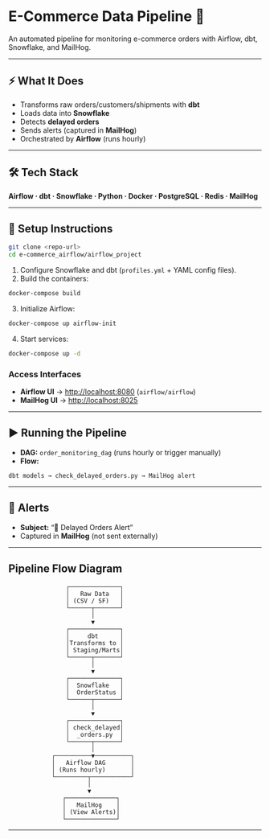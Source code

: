 # E-Commerce Data Pipeline 🚀

An automated pipeline for monitoring e-commerce orders with Airflow, dbt, Snowflake, and MailHog.

---

## ⚡ What It Does

- Transforms raw orders/customers/shipments with **dbt**  
- Loads data into **Snowflake**  
- Detects **delayed orders**  
- Sends alerts (captured in **MailHog**)  
- Orchestrated by **Airflow** (runs hourly)

---

## 🛠️ Tech Stack

**Airflow · dbt · Snowflake · Python · Docker · PostgreSQL · Redis · MailHog**

---

## 🔧 Setup Instructions

```bash
git clone <repo-url>
cd e-commerce_airflow/airflow_project
````

1. Configure Snowflake and dbt (`profiles.yml` + YAML config files).
2. Build the containers:

```bash
docker-compose build
```

3. Initialize Airflow:

```bash
docker-compose up airflow-init
```

4. Start services:

```bash
docker-compose up -d
```

### Access Interfaces

* **Airflow UI** → [http://localhost:8080](http://localhost:8080) (`airflow/airflow`)
* **MailHog UI** → [http://localhost:8025](http://localhost:8025)

---

## ▶️ Running the Pipeline

* **DAG:** `order_monitoring_dag` (runs hourly or trigger manually)
* **Flow:**

```
dbt models → check_delayed_orders.py → MailHog alert
```

---

## 📧 Alerts

* **Subject:** “🚨 Delayed Orders Alert”
* Captured in **MailHog** (not sent externally)

---

## Pipeline Flow Diagram

```
                ┌──────────────┐
                │   Raw Data   │
                │ (CSV / SF)   │
                └──────┬───────┘
                       │
                       ▼
                ┌──────────────┐
                │     dbt      │
                │Transforms to │
                │ Staging/Marts│
                └──────┬───────┘
                       │
                       ▼
                ┌──────────────┐
                │  Snowflake   │
                │  OrderStatus │
                └──────┬───────┘
                       │
                       ▼
                ┌──────────────┐
                │ check_delayed│
                │  _orders.py  │
                └──────┬───────┘
                       │
            ┌──────────▼──────────┐
            │   Airflow DAG       │
            │ (Runs hourly)       │
            └─────────┬───────────┘
                      │
                      ▼
               ┌──────────────┐
               │   MailHog    │
               │ (View Alerts)│
               └──────────────┘
```

---

